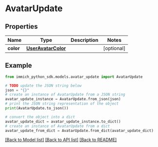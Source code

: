 # AvatarUpdate


## Properties

Name | Type | Description | Notes
------------ | ------------- | ------------- | -------------
**color** | [**UserAvatarColor**](UserAvatarColor.md) |  | [optional] 

## Example

```python
from immich_python_sdk.models.avatar_update import AvatarUpdate

# TODO update the JSON string below
json = "{}"
# create an instance of AvatarUpdate from a JSON string
avatar_update_instance = AvatarUpdate.from_json(json)
# print the JSON string representation of the object
print(AvatarUpdate.to_json())

# convert the object into a dict
avatar_update_dict = avatar_update_instance.to_dict()
# create an instance of AvatarUpdate from a dict
avatar_update_from_dict = AvatarUpdate.from_dict(avatar_update_dict)
```
[[Back to Model list]](../README.md#documentation-for-models) [[Back to API list]](../README.md#documentation-for-api-endpoints) [[Back to README]](../README.md)


